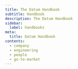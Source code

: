 ```yaml
---
title: The Datum Handbook
subtitle: Handbook
description: The Datum Handbook
sidebar:
  label: handbooks
meta:
  title: Datum Handbook
contents:
  - company
  - engineering
  - people
  - go-to-market
---
```

